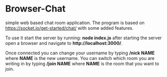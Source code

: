 # Browser-Chat

simple web based chat room application. The program is based on https://socket.io/get-started/chat/ with some added features. 

To use it start the server by running: **node index.js** after starting the server open a browser and navigate to **http://localhost:3000/**.

Once connected you can change your username by typing **/nick NAME** where **NAME** is the new username. You can switch which room you are writing in by typing **/join NAME** where **NAME** is the room that you want to join.

